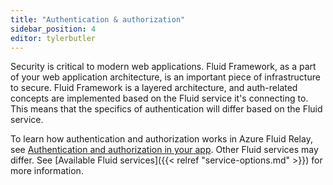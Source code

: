 ```yaml
---
title: "Authentication & authorization"
sidebar_position: 4
editor: tylerbutler
---
```


Security is critical to modern web applications. Fluid Framework, as a part of your web application architecture, is an important piece of infrastructure to secure. Fluid Framework is a layered architecture, and auth-related concepts are implemented based on the Fluid service it's connecting to. This means that the specifics of authentication will differ based on the Fluid service.

To learn how authentication and authorization works in Azure Fluid Relay, see [Authentication and authorization in your app](https://docs.microsoft.com/azure/azure-fluid-relay/concepts/authentication-authorization). Other Fluid services may differ. See [Available Fluid services]({{< relref "service-options.md" >}}) for more information.
